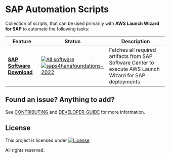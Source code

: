 # SAP Automation Scripts

Collection of scripts, that can be used primarily with **AWS Launch Wizard for SAP** to automate the following tasks:

| Feature  | Status | Description |
| ------------- | ------------- | ------------- |
| **[SAP Software Download](software_download/)**   | [![All software](https://github.com/awslabs/aws-sap-automation/actions/workflows/software_download_all.yml/badge.svg)](https://github.com/awslabs/aws-sap-automation/actions/workflows/software_download_all.yml) [![saps4hanafoundations-2022](https://github.com/awslabs/aws-sap-automation/actions/workflows/launch_wizard.yml/badge.svg)](https://github.com/awslabs/aws-sap-automation/actions/workflows/launch_wizard.yml) | Fetches all required artifacts from SAP Software Center to execute AWS Launch Wizard for SAP deployments |

## Found an issue? Anything to add?

See [CONTRIBUTING](CONTRIBUTING.md) and [DEVELOPER_GUIDE](DEVELOPER_GUIDE.md) for more information.

## License

This project is licensed under  [![License](https://img.shields.io/badge/License-Apache_2.0-blue.svg)](.LICENSE)
  
All rights reserved.
